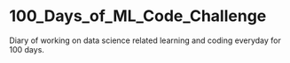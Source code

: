 # 100_Days_of_ML_Code_Challenge
Diary of working on data science related learning and coding everyday for 100 days.
